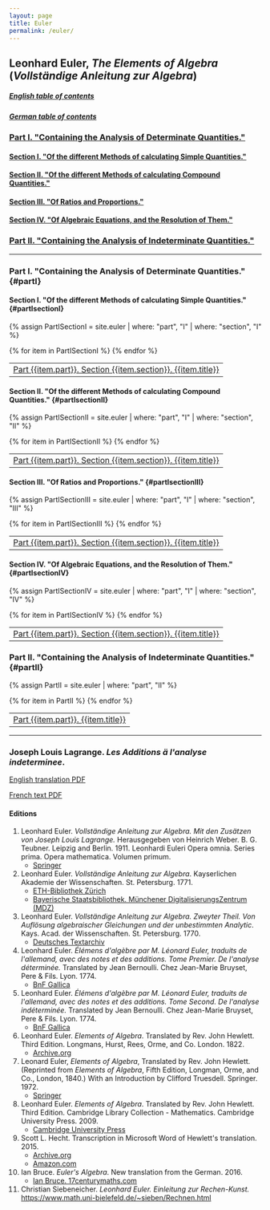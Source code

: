 ```yaml
---
layout: page
title: Euler
permalink: /euler/
---
```


## Leonhard Euler, *The Elements of Algebra* (*Vollständige Anleitung zur Algebra*)

##### [English table of contents](/assets/euler/en/TOCen.pdf)

##### [German table of contents](/assets/euler/de/TOCde.pdf)

### [Part I. "Containing the Analysis of Determinate Quantities."](#partI)

#### [Section I. "Of the different Methods of calculating Simple Quantities."](#partIsectionI)

#### [Section II. "Of the different Methods of calculating Compound Quantities."](#partIsectionII)

#### [Section III. "Of Ratios and Proportions."](#partIsectionIII)

#### [Section IV. "Of Algebraic Equations, and the Resolution of Them."](#partIsectionIV)

### [Part II. "Containing the Analysis of Indeterminate Quantities."](#partII)

---

### Part I. "Containing the Analysis of Determinate Quantities." {#partI}

#### Section I. "Of the different Methods of calculating Simple Quantities." {#partIsectionI}

{% assign PartISectionI = site.euler | where: "part", "I" | where: "section", "I" %}

<table>
{% for item in PartISectionI %}
<tr>
    <td><a href="{{ item.url }}">Part {{item.part}}. Section {{item.section}}. {{item.title}}</a></td>
</tr>
{% endfor %}
</table>

#### Section II. "Of the different Methods of calculating Compound Quantities." {#partIsectionII}

{% assign PartISectionII = site.euler | where: "part", "I" | where: "section", "II" %}

<table>
{% for item in PartISectionII %}
<tr>
    <td><a href="{{ item.url }}">Part {{item.part}}. Section {{item.section}}. {{item.title}}</a></td>
</tr>
{% endfor %}
</table>

#### Section III. "Of Ratios and Proportions." {#partIsectionIII}

{% assign PartISectionIII = site.euler | where: "part", "I" | where: "section", "III" %}

<table>
{% for item in PartISectionIII %}
<tr>
    <td><a href="{{ item.url }}">Part {{item.part}}. Section {{item.section}}. {{item.title}}</a></td>
</tr>
{% endfor %}
</table>

#### Section IV. "Of Algebraic Equations, and the Resolution of Them." {#partIsectionIV}

{% assign PartISectionIV = site.euler | where: "part", "I" | where: "section", "IV" %}

<table>
{% for item in PartISectionIV %}
<tr>
    <td><a href="{{ item.url }}">Part {{item.part}}. Section {{item.section}}. {{item.title}}</a></td>
</tr>
{% endfor %}
</table>

### Part II. "Containing the Analysis of Indeterminate Quantities." {#partII}

{% assign PartII = site.euler | where: "part", "II" %}

<table>
{% for item in PartII %}
<tr>
    <td><a href="{{ item.url }}">Part {{item.part}}. {{item.title}}</a></td>
</tr>
{% endfor %} 
</table>

---

### Joseph Louis Lagrange. *Les Additions ä l'analyse indeterminee*.

[English translation PDF](/assets/euler/en/Lagrange.pdf)

[French text PDF](/assets/euler/de/Lagrange.pdf)

#### Editions

1. Leonhard Euler. *Vollständige Anleitung zur Algebra. Mit den Zusätzen von Joseph Louis Lagrange.* Herausgegeben von Heinrich Weber. B. G. Teubner. Leipzig and Berlin. 1911. Leonhardi Euleri Opera omnia. Series prima. Opera mathematica. Volumen primum.
    - [Springer](https://link.springer.com/book/9783764314002)
2. Leonhard Euler. *Vollständige Anleitung zur Algebra*. Kayserlichen Akademie der Wissenschaften. St. Petersburg. 1771.
    - [ETH-Bibliothek Zürich](https://doi.org/10.3931/e-rara-9093)
    - [Bayerische Staatsbibliothek. Münchener DigitalisierungsZentrum (MDZ)](https://mdz-nbn-resolving.de/urn:nbn:de:bvb:12-bsb10081749-3)
3. Leonhard Euler. *Vollständige Anleitung zur Algebra. Zweyter Theil. Von Auflösung algebraischer Gleichungen und der unbestimmten Analytic*. Kays. Acad. der Wissenschaften. St. Petersburg. 1770.
    - [Deutsches Textarchiv](https://www.deutschestextarchiv.de/euler_algebra02_1770)
4. Leonhard Euler. *Élémens d'algèbre par M. Léonard Euler, traduits de l'allemand, avec des notes et des additions. Tome Premier. De l'analyse déterminée.* Translated by Jean Bernoulli. Chez Jean-Marie Bruyset, Pere & Fils. Lyon. 1774.
    - [BnF Gallica](https://gallica.bnf.fr/ark:/12148/bpt6k110159v)
5. Leonhard Euler. *Élémens d'algèbre par M. Léonard Euler, traduits de l'allemand, avec des notes et des additions. Tome Second. De l'analyse indéterminée.* Translated by Jean Bernoulli. Chez Jean-Marie Bruyset, Pere & Fils. Lyon. 1774.
    - [BnF Gallica](https://gallica.bnf.fr/ark:/12148/bpt6k123306p)
6. Leonhard Euler. *Elements of Algebra*. Translated by Rev. John Hewlett. Third Edition. Longmans, Hurst, Rees, Orme, and Co. London. 1822.
    - [Archive.org](https://archive.org/details/elementsofalgebr00euleuoft/)
7. Leonard Euler, *Elements of Algebra*, Translated by Rev. John Hewlett. (Reprinted from *Elements of Algebra*, Fifth Edition, Longman, Orme, and Co., London, 1840.) With an Introduction by Clifford Truesdell. Springer. 1972.
    - [Springer](https://doi.org/10.1007/978-1-4613-8511-0)
8. Leonhard Euler. *Elements of Algebra*. Translated by Rev. John Hewlett. Third Edition. Cambridge Library Collection - Mathematics. Cambridge University Press. 2009.
    - [Cambridge University Press](https://doi.org/10.1017/CBO9780511693519)
9. Scott L. Hecht. Transcription in Microsoft Word of Hewlett's translation. 2015.
    - [Archive.org](https://archive.org/details/ElementsOfAlgebraLeonhardEuler2015/)
    - [Amazon.com](https://www.amazon.com/Elements-Algebra-Leonhard-Euler/dp/150890118X)
10. Ian Bruce. *Euler's Algebra*. New translation from the German. 2016.
    - [Ian Bruce. 17centurymaths.com](https://www.17centurymaths.com/contents/euleralgebra.htm)
11. Christian Siebeneicher. *Leonhard Euler. Einleitung zur Rechen-Kunst.* <https://www.math.uni-bielefeld.de/~sieben/Rechnen.html>